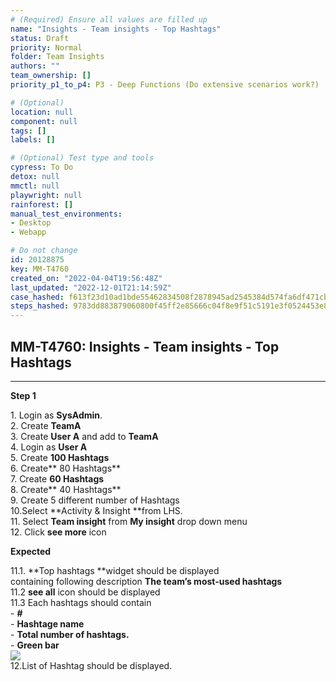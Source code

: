 ```yaml
---
# (Required) Ensure all values are filled up
name: "Insights - Team insights - Top Hashtags"
status: Draft
priority: Normal
folder: Team Insights
authors: ""
team_ownership: []
priority_p1_to_p4: P3 - Deep Functions (Do extensive scenarios work?)

# (Optional)
location: null
component: null
tags: []
labels: []

# (Optional) Test type and tools
cypress: To Do
detox: null
mmctl: null
playwright: null
rainforest: []
manual_test_environments: 
- Desktop
- Webapp

# Do not change
id: 20128875
key: MM-T4760
created_on: "2022-04-04T19:56:48Z"
last_updated: "2022-12-01T21:14:59Z"
case_hashed: f613f23d10ad1bde55462834508f2878945ad2545384d574fa6df471cb6103985551c684365b1ca5d4a76b13ca62da27
steps_hashed: 9783dd883879060800f45ff2e85666c04f8e9f51c5191e3f0524453e8408102e007c7273692911680ae0ebb21e015917
---
```


<!-- (Auto-generated) Based on frontmatter's "key" and "name" -->

## MM-T4760: Insights - Team insights - Top Hashtags

---

**Step 1**

1\. Login as **SysAdmin**.\
2\. Create **TeamA**\
3\. Create **User A** and add to **TeamA**\
4\. Login as **User A**\
5\. Create **100 Hashtags**\
6\. Create\*\* 80 Hashtags\*\*\
7\. Create **60 Hashtags**\
8\. Create\*\* 40 Hashtags\*\*\
9\. Create 5 different number of Hashtags\
10.Select \*\*Activity & Insight \*\*from LHS.\
11\. Select **Team insight** from **My insight** drop down menu\
12\. Click **see more** icon

**Expected**

11.1. \*\*Top hashtags \*\*widget should be displayed\
containing following description **The team’s most-used hashtags**\
11.2 **see all** icon should be displayed\
11.3 Each hashtags should contain\
\- **#**\
\- **Hashtage name**\
\- **Total number of hashtags.**\
\- **Green bar**\
![](https://smartbear-tm4j-prod-us-west-2-attachment-rich-text.s3.us-west-2.amazonaws.com/embedded-f3277290f945470c4add5d21ef3dc7ca7b74388fc7152bfb6b99ae58c66a95a8-1649173608069-1649173608069.png)\
12.List of Hashtag should be displayed.
